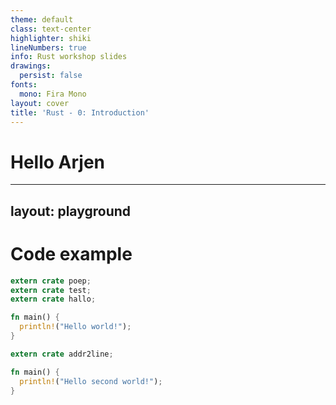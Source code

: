 ```yaml
---
theme: default
class: text-center
highlighter: shiki
lineNumbers: true
info: Rust workshop slides
drawings:
  persist: false
fonts:
  mono: Fira Mono
layout: cover
title: 'Rust - 0: Introduction'
---
```

# Hello Arjen

---
layout: playground
---
# Code example

```rust
extern crate poep;
extern crate test;
extern crate hallo;

fn main() {
  println!("Hello world!");
}
```

```rust
extern crate addr2line;

fn main() {
  println!("Hello second world!");
}
```
